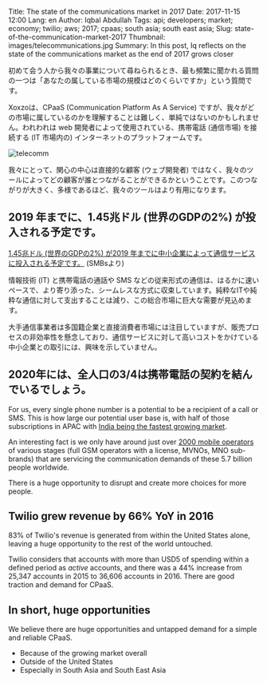 Title: The state of the communications market in 2017
Date: 2017-11-15 12:00
Lang: en
Author: Iqbal Abdullah
Tags: api; developers; market; economy; twilio; aws; 2017; cpaas; south asia; south east asia;
Slug: state-of-the-communication-market-2017
Thumbnail: images/telecommunications.jpg
Summary: In this post, Iq reflects on the state of the communications market as the end of 2017 grows closer

初めて会う人から我々の事業について尋ねられるとき、最も頻繁に聞かれる質問の一つは「あなたの属している市場の規模はどのくらいですか」という質問です。

Xoxzoは、CPaaS  (Communication Platform As A Service)  ですが、我々がどの市場に属しているのかを理解することは難しく、単純ではないのかもしれません。われわれは web 開発者によって使用されている、携帯電話 (通信市場) を接続する (IT 市場内の) インターネットのプラットフォームです。

![telecomm](/images/telecommunications.jpg)

我々にとって、関心の中心は直接的な顧客 (ウェブ開発者) ではなく、我々のツールによってどの顧客が誰とつながることができるかということです。このつながりが大きく、多様であるほど、我々のツールはより有用になります。

## 2019 年までに、1.45兆ドル (世界のGDPの2%) が投入される予定です。

[1.45兆ドル (世界のGDPの2%) が2019 年までに中小企業によって通信サービスに投入される予定です。](https://www.huffingtonpost.com/ed-wynn/2016-telecommunications-t_b_9078948.html) (SMBsより)

情報技術 (IT) と携帯電話の通話や SMS などの従来形式の通信は、はるかに速いペースで、より寄り添った、シームレスな方式に収束しています。純粋なITや純粋な通信に対して支出することは減り、この総合市場に巨大な需要が見込めます。

大手通信事業者は多国籍企業と直接消費者市場には注目していますが、販売プロセスの非効率性を懸念しており、通信サービスに対して高いコストをかけている中小企業との取引には、興味を示していません。


## 2020年には、全人口の3/4は携帯電話の契約を結んでいるでしょう。

For us, every single phone number is a potential to be a recipient of a call or
SMS. This is how large our potential user base is, with half of those subscriptions in APAC
with [India being the fastest growing
market](http://www.thedrum.com/news/2017/07/24/mobile-users-surpass-55bn-2022-fueled-growth-india-and-china).

An interesting fact is we only have around just over
[2000 mobile operators](https://www.quora.com/How-many-mobile-operators-are-there-worldwide)
of various stages (full GSM operators with a license, MVNOs, MNO sub-brands) that are servicing
the communication demands of these 5.7 billion people worldwide.

There is a huge opportunity to disrupt and create more choices for more people.

## Twilio grew revenue by 66% YoY in 2016

83% of Twilio's revenue is generated from within the United States alone,
leaving a huge opportunity to the rest of the world untouched. 

Twilio considers that accounts with more than USD5 of spending within a defined period as _active_ accounts,
and there was a 44% increase from 25,347 accounts in 2015 to 36,606 accounts in 2016.
There are good traction and demand for CPaaS.

## In short, huge opportunities

We believe there are huge opportunities and untapped demand for a simple and
reliable CPaaS.

* Because of the growing market overall
* Outside of the United States
* Especially in South Asia and South East Asia


